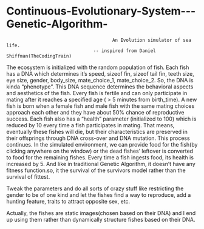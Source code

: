 # Continuous-Evolutionary-System---Genetic-Algorithm-

                                           An Evolution simulator of sea life.
                                    -- inspired from Daniel Shiffman(TheCodingTrain)    

The ecosystem is initialized with the random population of fish. Each fish has a DNA which determines it’s speed, sizeof fin, sizeof tail fin, teeth size, eye size, gender, body_size, mate_choice_1, mate_choice_2. So, the DNA is kinda “phenotype”. This DNA sequence determines the behavioral aspects and aesthetics of the fish.  Every fish is fertile and can only participate in mating after it reaches a specified age ( > 5 minutes from birth_time). A new fish is born when a female fish and male fish with the same mating choices approach each other and they have about 50%  chance of reproductive success. Each fish also has a “health” parameter (initialized to 100) which is reduced by 10 every time a fish participates in mating. That means, eventually these fishes will die, but their characteristics are preserved in their offsprings through DNA cross-over and DNA mutation. This process continues.
In the simulated environment, we can provide food for the fish(by clicking anywhere on the window) or the dead fishes’ leftover is converted to food for the remaining fishes. Every time a fish ingests food, its health is increased by 5.
And like in traditional Genetic Algorithm, it doesn’t have any fitness function.so, it the survival of the survivors model rather than the survival of fittest.

Tweak the parameters and do all sorts of crazy stuff like restricting the gender to be of one kind and let the fishes find a way to reproduce, add a hunting feature, traits to attract opposite sex, etc.

Actually, the fishes are static images(chosen based on their DNA) and I end up using them rather than dynamically structure fishes based on their DNA.
